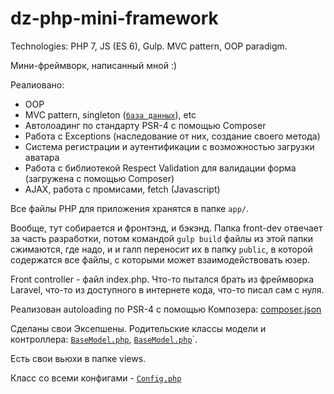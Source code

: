 # dz-php-mini-framework
Technologies: PHP 7, JS (ES 6), Gulp. MVC pattern, OOP paradigm.

Мини-фреймворк, написанный мной :)

Реалиовано:
- OOP
- MVC pattern, singleton ([`база данных`](https://github.com/AlexDz27/dz-php-mini-framework/blob/master/app/classes/services/Db.php)), etc
- Автолоадинг по стандарту PSR-4 с помощью Composer
- Работа с Exceptions (наследование от них, создание своего метода)
- Система регистрации и аутентификации с возможностью загрузки аватара
- Работа с библиотекой Respect Validation для валидации форма (загружена с помощью Composer)
- AJAX, работа с промисами, fetch (Javascript)


Все файлы PHP для приложения хранятся в папке `app/`.

Вообще, тут собирается и фронтэнд, и бэкэнд. Папка front-dev отвечает за часть разработки, потом командой
`gulp build` файлы из этой папки сжимаются, где надо, и и галп переносит их в папку `public`,
в которой содержатся все файлы, с которыми может взаимодействовать юзер.

Front controller - файл index.php. 
Что-то пытался брать из фреймворка Laravel, что-то из доступного в интернете кода, что-то писал сам с нуля.

Реализован autoloading по PSR-4 с помощью Композера:
[composer.json](https://github.com/AlexDz27/dz-php-mini-framework/blob/master/composer.json)

Сделаны свои Эксепшены. Родительские классы модели и контроллера:
[`BaseModel.php`](https://github.com/AlexDz27/dz-php-mini-framework/blob/master/app/classes/models/BaseModel.php),
[`BaseModel.php`](https://github.com/AlexDz27/dz-php-mini-framework/blob/master/app/classes/controllers/BaseController.php)`.


Есть свои вьюхи в папке views. 


Класс со всеми конфигами - [`Config.php`](https://github.com/AlexDz27/dz-php-mini-framework/blob/master/app/classes/services/Config.php)
